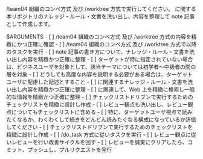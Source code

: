 
/team04 組織のコンペ方式 及び /worktree 方式で実行してください。
<theme/> に関する 本リポジトリのナレッジ・ルール・文書を洗い出し、内容を整理して note 記事として作成します。


<theme>
$ARGUMENTS
</theme>

<meta-checklist>
- [ ] /team04 組織のコンペ方式 及び /worktree 方式の内容を精緻にかつ正確に確認
- [ ] /team04 組織のコンペ方式 及び /worktree 方式で以降のタスクを実行
- [ ] note 記事の書き方について、ナレッジ・ルール・文書を洗い出し内容を精緻かつ正確に整理
    - [ ] ターゲットが特に指定されていない場合は、ビジネスユーザを対象として、該当テーマについては初学者～中級者の間の層を対象
    - [ ] どうしても高度な内容を説明する必要がある場合は、ターゲットユーザに配慮した記述とすること
- [ ] <theme/> に関連するナレッジ・ルール・文書を洗い出し内容を精緻かつ正確に整理
- [ ] <theme/> に関連して、Web 上を精緻に検索し一般的な情報を精緻かつ正確に整理
- [ ] チェックリストドリブンで実行するためのチェックリストを精緻に設計し作成
    - [ ] レビュー観点も洗い出し、レビュー観点についてもチェックリストに含める
    - [ ] 特に、ターゲットユーザ視点で読みたくなるか、わくわくして続きをどんどん読みたくなる構成になっているか評価してください
- [ ] チェックリストドリブンで実行するためのチェックリストを精緻に設計し作成
- [ ] /do_task 方式に従いタスクを実行
- [ ] レビュー観点に従いレビューを行い改善サイクルを回す
- [ ] レビューを誠実にクリアしたら、コミット、プッシュし、プルリクエストを発行
</meta-checklist>

